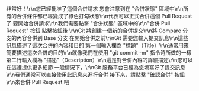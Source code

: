 非常好！\r\n您已經批准了這個合併請求
您會注意到在 "合併狀態" 區域中\r\n所有的合併條件都已經變成了綠色打勾狀態\r\n代表可以正式合併這個 Pull Request 了
要開始合併請求\r\n我們需要點擊 "合併狀態" 區域中的\r\n"合併 Pull Request" 按鈕
點擊按鈕後 \r\nGit 將創建一個新的合併提交\r\n將 Compare 分支的內容合併到 Base 分支
在開始合併之前\r\nGit 需要您輸入提交訊息\r\n這些訊息描述了這次合併的內容和目的
第一個輸入欄為 "標題"（Title）\r\n通常用來簡要描述這次合併的目的\r\n就像我們在使用 "git commit -m" 指令時所做的一樣
第二行輸入欄為 "描述"（Description）\r\n這是對合併內容的詳細描述\r\n您可以在這裡提供更多細節
一般情況下，\r\nGit 服務平台已經為您填寫好了提交訊息\r\n我們通常可以直接使用此訊息來進行合併
接下來，請點擊 "確認合併" 按鈕\r\n來合併 Pull Request 吧